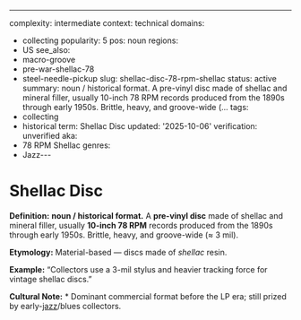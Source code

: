 ---
complexity: intermediate
context: technical
domains:
- collecting
popularity: 5
pos: noun
regions:
- US
see_also:
- macro-groove
- pre-war-shellac-78
- steel-needle-pickup
slug: shellac-disc-78-rpm-shellac
status: active
summary: noun / historical format. A pre-vinyl disc made of shellac and mineral filler,
  usually 10-inch 78 RPM records produced from the 1890s through early 1950s. Brittle,
  heavy, and groove-wide (...
tags:
- collecting
- historical
term: Shellac Disc
updated: '2025-10-06'
verification: unverified
aka:
- 78 RPM Shellac
genres:
- Jazz---

# Shellac Disc

**Definition:** **noun / historical format.** A **pre-vinyl disc** made of shellac and mineral filler, usually **10-inch 78 RPM** records produced from the 1890s through early 1950s. Brittle, heavy, and groove-wide (≈ 3 mil).

**Etymology:** Material-based — discs made of *shellac* resin.

**Example:** “Collectors use a 3-mil stylus and heavier tracking force for vintage shellac discs.”

**Cultural Note:** * Dominant commercial format before the LP era; still prized by early-[jazz](../j/jazz.md)/blues collectors.

